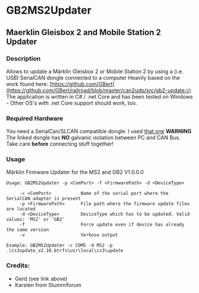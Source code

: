 # GB2MS2Updater
## Maerklin Gleisbox 2 and Mobile Station 2 Updater

### Description
Allows to update a Märklin Gleisbox 2 or Mobile Station 2 by using a (i.e. USB) SerialCAN dongle connected to a computer
Heavily based on the work found here: [https://github.com/GBert](https://github.com/GBert/railroad/blob/master/can2udp/src/gb2-update.c) 
The application is written in C# / .net Core and has been tested on Windows - Other OS's with .net Core support should work, too.

### Required Hardware
You need a SerialCan/SLCAN compatible dongle. I used [that one](https://www.electrodragon.com/product/can-usb-debugger-board/)
**WARNING** The linked dongle has **NO** galvanic isolation between PC and CAN Bus. Take care **before** connecting stuff together!

### Usage
Märklin Firmware Updater for the MS2 and GB2 V1.0.0.0

    Usage: GB2MS2Updater -p <ComPort> -f <FirmwarePath> -d <DeviceType>

         -c <ComPort>           Name of the serial port where the SerialCAN adapter is present
         -p <FirmwarePath>      File path where the firmware update files are located
         -d <DeviceType>        DeviceType which has to be updated. Valid values: 'MS2' or 'GB2'
         -f                     Force update even if device has already the same version
         -v                     Verbose output

    Example: GB2MS2Updater -c COM5 -d MS2 -p .\cs3update_v2.10.btrfs\usr\local\cs3\update

### Credits: 
* Gerd (see link above)
* Karsten from Stummiforum
